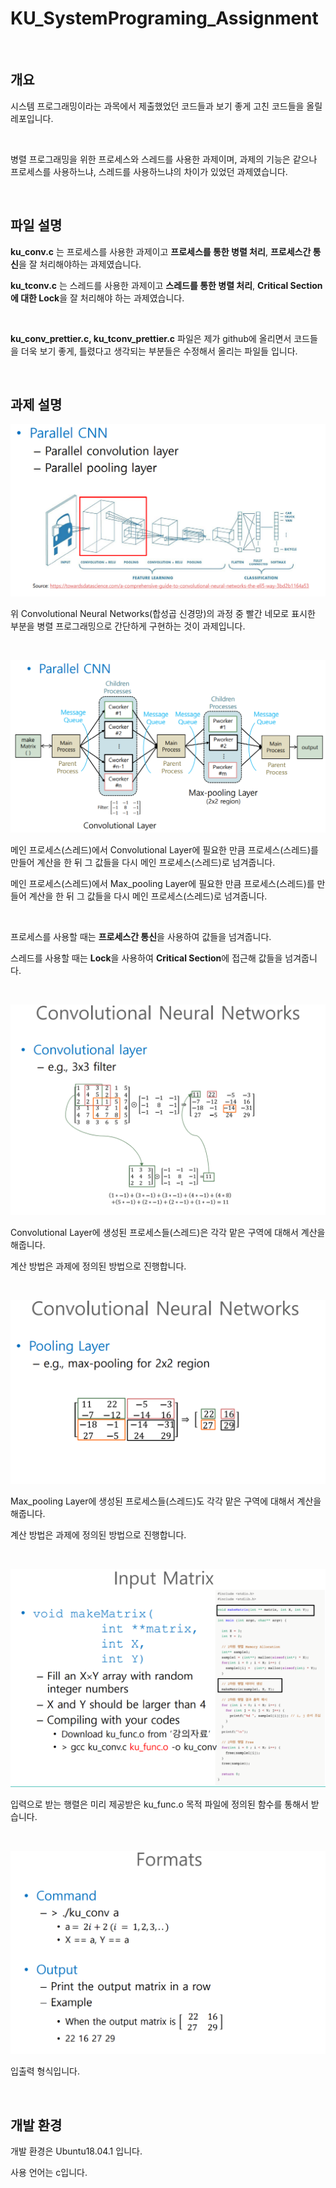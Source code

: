 # KU_SystemPrograming_Assignment

<br/>

## 개요

시스템 프로그래밍이라는 과목에서 제출했었던 코드들과 보기 좋게 고친 코드들을 올릴 레포입니다.

<br/>

병렬 프로그래밍을 위한 프로세스와 스레드를 사용한 과제이며, 과제의 기능은 같으나 프로세스를 사용하느냐, 스레드를 사용하느냐의 차이가 있었던 과제였습니다.

<br/>

## 파일 설명

**ku_conv.c** 는 프로세스를 사용한 과제이고 **프로세스를 통한 병렬 처리**, **프로세스간 통신**을 잘 처리해야하는 과제였습니다.

**ku_tconv.c** 는 스레드를 사용한 과제이고 **스레드를 통한 병렬 처리**, **Critical Section에 대한 Lock**을 잘 처리해야 하는 과제였습니다.

<br/>

**ku_conv_prettier.c, ku_tconv_prettier.c** 파일은 제가 github에 올리면서 코드들을 더욱 보기 좋게, 틀렸다고 생각되는 부분들은 수정해서 올리는 파일들 입니다.

<br/>

## 과제 설명

![과제 설명 사진1](https://github.com/Ji-InPark/ForImage/blob/master/System_Programming/SPA-1.PNG?raw=true)

위 Convolutional Neural Networks(합성곱 신경망)의 과정 중 빨간 네모로 표시한 부분을 병렬 프로그래밍으로 간단하게 구현하는 것이 과제입니다.

<br/>

![과제 설명 사진2](https://github.com/Ji-InPark/ForImage/blob/master/System_Programming/SPA-2.PNG?raw=true)

메인 프로세스(스레드)에서 Convolutional Layer에 필요한 만큼 프로세스(스레드)를 만들어 계산을 한 뒤 그 값들을 다시 메인 프로세스(스레드)로 넘겨줍니다.

메인 프로세스(스레드)에서 Max_pooling Layer에 필요한 만큼 프로세스(스레드)를 만들어 계산을 한 뒤 그 값들을 다시 메인 프로세스(스레드)로 넘겨줍니다.

<br/>

프로세스를 사용할 때는 **프로세스간 통신**을 사용하여 값들을 넘겨줍니다.

스레드를 사용할 때는 **Lock**을 사용하여 **Critical Section**에 접근해 값들을 넘겨줍니다.

<br/>

![과제 설명 사진3](https://github.com/Ji-InPark/ForImage/blob/master/System_Programming/SPA-3.PNG?raw=true)

Convolutional Layer에 생성된 프로세스들(스레드)은 각각 맡은 구역에 대해서 계산을 해줍니다.

계산 방법은 과제에 정의된 방법으로 진행합니다.

<br/>

![과제 설명 사진4](https://github.com/Ji-InPark/ForImage/blob/master/System_Programming/SPA-4.PNG?raw=true)

Max_pooling Layer에 생성된 프로세스들(스레드)도 각각 맡은 구역에 대해서 계산을 해줍니다.

계산 방법은 과제에 정의된 방법으로 진행합니다.

<br/>

![과제 설명 사진5](https://github.com/Ji-InPark/ForImage/blob/master/System_Programming/SPA-5.PNG?raw=true)

입력으로 받는 행렬은 미리 제공받은 ku_func.o 목적 파일에 정의된 함수를 통해서 받습니다.

<br/>

![과제 설명 사진6](https://github.com/Ji-InPark/ForImage/blob/master/System_Programming/SPA-6.PNG?raw=true)

입출력 형식입니다.

<br/>

## 개발 환경

개발 환경은 Ubuntu18.04.1 입니다.

사용 언어는 c입니다.

<br/>
